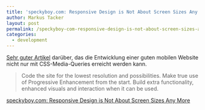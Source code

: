 ```yaml
---
title: 'speckyboy.com: Responsive Design is Not About Screen Sizes Any More'
author: Markus Tacker
layout: post
permalink: /speckyboy-com-responsive-design-is-not-about-screen-sizes-any-more
categories:
  - development
---
```

[Sehr guter Artikel][1] darüber, das die Entwicklung einer guten mobilen Website nicht nur mit CSS-Media-Queries erreicht werden kann.

> Code the site for the lowest resolution and possibilities. Make true use of Progressive Enhancement from the start. Build extra functionality, enhanced visuals and interaction when it can be used.

[speckyboy.com: Responsive Design is Not About Screen Sizes Any More][1]

 [1]: http://speckyboy.com/2013/09/11/responsive-design-is-not-about-screen-sizes-any-more/
